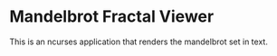 # Mandelbrot Fractal Viewer

This is an ncurses application that renders the mandelbrot set in text.
